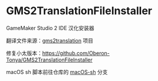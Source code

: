 # GMS2TranslationFileInstaller
 GameMaker Studio 2 IDE 汉化安装器

翻译文件来源：[gms2translation](https://github.com/GamemakerChina/gms2translation/tree/gh-pages) 项目

修复小太版本：https://github.com/Oberon-Tonya/GMS2TranslationFileInstaller

macOS sh 脚本前往仓库的 [macOS-sh](https://github.com/GamemakerChina/GMS2TranslationFileInstaller/tree/macOS-sh) 分支
